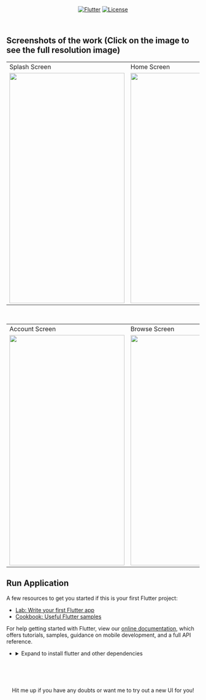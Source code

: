 <p align="center">
<a href=""><img title="Flutter" src="https://img.shields.io/badge/Flutter-2-blue?style=for-the-badge&logo=flutter"></a>
<a href=""><img title="License" src="https://img.shields.io/badge/License-Open Source-brightgreen?style=for-the-badge&logo="></a>
</p>

<br>

## Screenshots of the work (Click on the image to see the full resolution image)
<table>
  <tr>
    <td>Splash Screen</td>
     <td>Home Screen</td>
     <td>Detailed View</td>
  </tr>
  <tr>
    <td><img src="https://github.com/Vignesh0404/Flutter-UI-Kit/blob/main/6-twitch/outputs/1.jpeg" width=300 height=600></td>
    <td><img src="https://github.com/Vignesh0404/Flutter-UI-Kit/blob/main/6-twitch/outputs/3.jpeg" width=270 height=600></td>
    <td><img src="https://github.com/Vignesh0404/Flutter-UI-Kit/blob/main/6-twitch/outputs/4.jpeg" width=270 height=600></td>
  </tr>
 </table>
 <br>
 <table>
  <tr>
    <td>Account Screen</td>
     <td>Browse Screen</td>
     
  </tr>
  <tr>
    <td><img src="https://github.com/Vignesh0404/Flutter-UI-Kit/blob/main/twitch/outputs/2.jpeg" width=300 height=600></td>
    <td><img src="https://github.com/Vignesh0404/Flutter-UI-Kit/blob/main/twitch/outputs/5.jpeg" width=270 height=600></td>
    
  </tr>
 </table>
 
 ## Run Application
 
A few resources to get you started if this is your first Flutter project:

- [Lab: Write your first Flutter app](https://flutter.dev/docs/get-started/codelab)
- [Cookbook: Useful Flutter samples](https://flutter.dev/docs/cookbook)

For help getting started with Flutter, view our
[online documentation](https://flutter.dev/docs), which offers tutorials,
samples, guidance on mobile development, and a full API reference.

<ul><li><details>
<summary>Expand to install flutter and other dependencies</b></summary>
<li>Follow this to install <strong><a href="https://flutter.dev/docs/get-started/install">Flutter</a></strong></li>
</ul></li></ul></details></li></ul>
<br>
<br><br>
<p align="center">
  Hit me up if you have any doubts or want me to try out a new UI for you!
</p>
